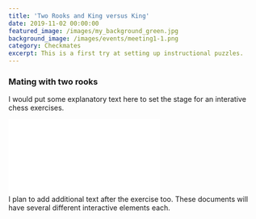 ```yaml
---
title: 'Two Rooks and King versus King'
date: 2019-11-02 00:00:00
featured_image: /images/my_background_green.jpg
background_image: /images/events/meeting1-1.png
category: Checkmates
excerpt: This is a first try at setting up instructional puzzles.
---
```


### Mating with two rooks
I would put some explanatory text here to set the stage for an interative chess exercises.
<div class="responsiveGame">
<iframe allowTransparency="true" border="0" frameborder="0" src="//www.chess.com/emboard?id=6352908"></iframe>
</div>
I plan to add additional text after the exercise too. These documents will have several different interactive elements each.

